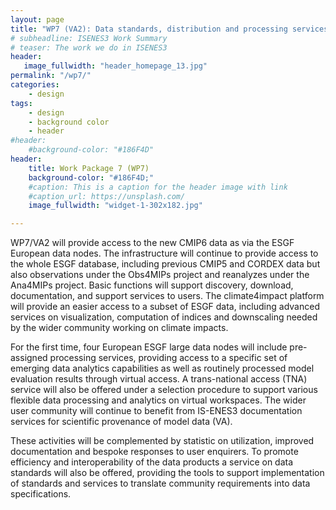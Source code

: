 ```yaml
---
layout: page
title: "WP7 (VA2): Data standards, distribution and processing services"
# subheadline: ISENES3 Work Summary
# teaser: The work we do in ISENES3
header:
   image_fullwidth: "header_homepage_13.jpg"
permalink: "/wp7/"
categories:
    - design
tags:
    - design
    - background color
    - header
#header:
    #background-color: "#186F4D"
header:
    title: Work Package 7 (WP7)
    background-color: "#186F4D;"
    #caption: This is a caption for the header image with link
    #caption_url: https://unsplash.com/
    image_fullwidth: "widget-1-302x182.jpg"

---
```


WP7/VA2 will provide access to the new CMIP6 data as via the ESGF European data nodes. The infrastructure will continue to provide access to the whole ESGF database, including previous CMIP5 and CORDEX data but also observations under the Obs4MIPs project and reanalyzes under the Ana4MIPs project. Basic functions will support discovery, download, documentation, and support services to users. The climate4impact platform will provide an easier access to a subset of ESGF data, including advanced services on visualization, computation of indices and downscaling needed by the wider community working on climate impacts.

For the first time, four European ESGF large data nodes will include pre-assigned processing services, providing access to a specific set of emerging data analytics capabilities as well as routinely processed model evaluation results through virtual access. A trans-national access (TNA) service will also be offered under a selection procedure to support various flexible data processing and analytics on virtual workspaces. The wider user community will continue to benefit from IS-ENES3 documentation services for scientific provenance of model data (VA).

These activities will be complemented by statistic on utilization, improved documentation and bespoke responses to user enquirers. To promote efficiency and interoperability of the data products a service on data standards will also be offered, providing the tools to support implementation of standards and services to translate community requirements into data specifications.
